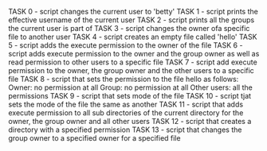 TASK 0 - script changes the current user to 'betty'
TASK 1 - script prints the effective username of the current user
TASK 2 - script prints all the groups the current user is part of
TASK 3 - script changes the owner ofa specific file to another user
TASK 4 - script creates an empty file called 'hello'
TASK 5 - script adds the execute permission to the owner of the file
TASK 6 - script adds execute permission to the owner and the group owner as well as read permission to other users to a specific file
TASK 7 - script add execute permission to the owner, the group owner and the other users to a specific file
TASK 8 - script that sets the permission to the file hello as follows:
Owner: no permission at all
Group: no permission at all
Other users: all the permissions
TASK 9 - script that sets mode of the file
TASK 10 - script tjat sets the mode of the file the same as another
TASK 11 - script that adds execute permission to all sub directories of the current directory for the owner, the group owner and all other users
TASK 12 - script that creates a directory with a specified permission
TASK 13 - script that changes the group owner to a specified owner for a specified file
